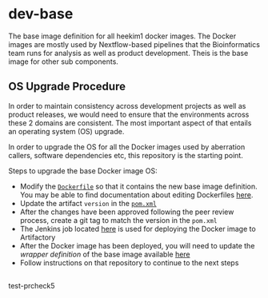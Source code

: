 # dev-base

The base image definition for all heekim1 docker images. The Docker images are mostly used by Nextflow-based pipelines that the Bioinformatics team runs for analysis as well as product development. Theis is the base image for other sub components.

## OS Upgrade Procedure

In order to maintain consistency across development projects as well as product releases, we would need to ensure that the environments across these 2 domains are consistent. The most important aspect of that entails an operating system (OS) upgrade.

In order to upgrade the OS for all the Docker images used by aberration callers, software dependencies etc, this repository is the starting point. 

Steps to upgrade the base Docker image OS:

* Modify the [`Dockerfile`](Dockerfile) so that it contains the new base image definition. You may be able to find documentation about editing Dockerfiles [here](https://lmgtfy.com/?q=dockerfiles).
* Update the artifact `version` in the [`pom.xml`](pom.xml)
* After the changes have been approved following the peer review process, create a git tag to match the version in the `pom.xml`
* The Jenkins job located [here]() is used for deploying the Docker image to Artifactory
* After the Docker image has been deployed, you will need to update the *wrapper definition* of the base image available [here]()
* Follow instructions on that repository to continue to the next steps

##
test-prcheck5
